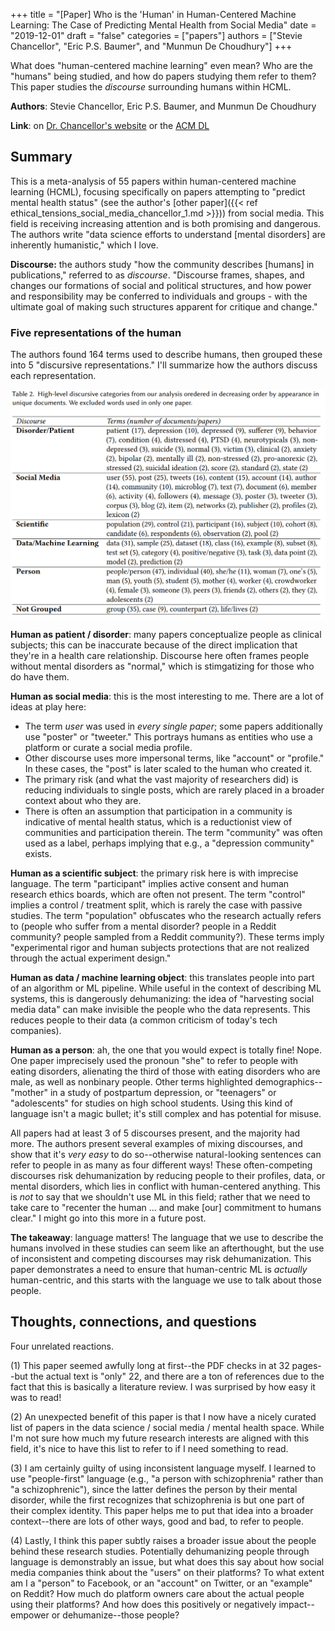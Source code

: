 +++
title = "[Paper] Who is the 'Human' in Human-Centered Machine Learning: The Case of Predicting Mental Health from Social Media"
date = "2019-12-01"
draft = "false"
categories = ["papers"]
authors = ["Stevie Chancellor", "Eric P.S. Baumer", and "Munmun De Choudhury"]
+++

What does "human-centered machine learning" even mean? Who are the "humans" being studied, and how do papers studying them refer to them? This paper studies the *discourse* surrounding humans within HCML.

<!--more-->

**Authors**: Stevie Chancellor, Eric P.S. Baumer, and Munmun De Choudhury

**Link**: on [Dr. Chancellor's website](http://steviechancellor.com/wp-content/uploads/2019/09/HCML-CSCW-2019.pdf) or the [ACM DL](https://dl.acm.org/doi/10.1145/3359249)

## Summary
This is a meta-analysis of 55 papers within human-centered machine learning (HCML), focusing specifically on papers attempting to "predict mental health status" (see the author's [other paper]({{< ref ethical_tensions_social_media_chancellor_1.md >}})) from social media. This field is receiving increasing attention and is both promising and dangerous. The authors write "data science efforts to understand [mental disorders] are inherently humanistic," which I love.

**Discourse:** the authors study "how the community describes [humans] in publications," referred to as *discourse*. "Discourse frames, shapes, and changes our formations of social and political structures, and how power and responsibility may be conferred to individuals and groups - with the ultimate goal of making such structures apparent for critique and change."

### Five representations of the human
The authors found 164 terms used to describe humans, then grouped these into 5 "discursive representations." I'll summarize how the authors discuss each representation.

![Discursive categories and example terms](who_is_human_chancellor_img1.png)

**Human as patient / disorder**: many papers conceptualize people as clinical subjects; this can be inaccurate because of the direct implication that they're in a health care relationship. Discourse here often frames people without mental disorders as "normal," which is stimgatizing for those who do have them.

**Human as social media**: this is the most interesting to me. There are a lot of ideas at play here:

 * The term *user* was used in *every single paper*; some papers additionally use "poster" or "tweeter." This portrays humans as entities who use a platform or curate a social media profile.
 * Other discourse uses more impersonal terms, like "account" or "profile." In these cases, the "post" is later scaled to the human who created it.
 * The primary risk (and what the vast majority of researchers did) is reducing individuals to single posts, which are rarely placed in a broader context about who they are.
 * There is often an assumption that participation in a community is indicative of mental health status, which is a reductionist view of communities and participation therein. The term "community" was often used as a label, perhaps implying that e.g., a "depression community" exists.

**Human as a scientific subject**: the primary risk here is with imprecise language. The term "participant" implies active consent and human research ethics boards, which are often not present. The term "control" implies a control / treatment split, which is rarely the case with passive studies. The term "population" obfuscates who the research actually refers to (people who suffer from a mental disorder? people in a Reddit community? people sampled from a Reddit community?). These terms imply "experimental rigor and human subjects protections that are not realized through the actual experiment design."

**Human as data / machine learning object**: this translates people into part of an algorithm or ML pipeline. While useful in the context of describing ML systems, this is dangerously dehumanizing: the idea of "harvesting social media data" can make invisible the people who the data represents. This reduces people to their data (a common criticism of today's tech companies).

**Human as a person**: ah, the one that you would expect is totally fine! Nope. One paper imprecisely used the pronoun "she" to refer to people with eating disorders, alienating the third of those with eating disorders who are male, as well as nonbinary people. Other terms highlighted demographics--"mother" in a study of postpartum depression, or "teenagers" or "adolescents" for studies on high school students. Using this kind of language isn't a magic bullet; it's still complex and has potential for misuse.

All papers had at least 3 of 5 discourses present, and the majority had more. The authors present several examples of mixing discourses, and show that it's *very easy* to do so--otherwise natural-looking sentences can refer to people in as many as four different ways! These often-competing discourses risk dehumanization by reducing people to their profiles, data, or mental disorders, which lies in conflict with human-centered anything. This is *not* to say that we shouldn't use ML in this field; rather that we need to take care to "recenter the human ... and make [our] commitment to humans clear." I might go into this more in a future post.

**The takeaway**: language matters! The language that we use to describe the humans involved in these studies can seem like an afterthought, but the use of inconsistent and competing discourses may risk dehumanization. This paper demonstrates a need to ensure that human-centric ML is *actually* human-centric, and this starts with the language we use to talk about those people.


## Thoughts, connections, and questions
Four unrelated reactions.

(1) This paper seemed awfully long at first--the PDF checks in at 32 pages--but the actual text is "only" 22, and there are a ton of references due to the fact that this is basically a literature review. I was surprised by how easy it was to read!

(2) An unexpected benefit of this paper is that I now have a nicely curated list of papers in the data science / social media / mental health space. While I'm not sure how much my future research interests are aligned with this field, it's nice to have this list to refer to if I need something to read.

(3) I am certainly guilty of using inconsistent language myself. I learned to use "people-first" language (e.g., "a person with schizophrenia" rather than "a schizophrenic"), since the latter defines the person by their mental disorder, while the first recognizes that schizophrenia is but one part of their complex identity. This paper helps me to put that idea into a broader context--there are lots of other ways, good and bad, to refer to people.

(4) Lastly, I think this paper subtly raises a broader issue about the people behind these research studies. Potentially dehumanizing people through language is demonstrably an issue, but what does this say about how social media companies think about the "users" on their platforms? To what extent am I a "person" to Facebook, or an "account" on Twitter, or an "example" on Reddit? How much do platform owners care about the actual people using their platforms? And how does this positively or negatively impact--empower or dehumanize--those people?
